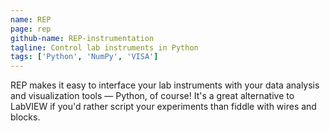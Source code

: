 ```yaml
---
name: REP
page: rep
github-name: REP-instrumentation
tagline: Control lab instruments in Python
tags: ['Python', 'NumPy', 'VISA']
---
```

REP makes it easy to interface your lab instruments with your data analysis and visualization tools &mdash; Python, of course!
It's a great alternative to LabVIEW if you'd rather script your experiments than fiddle with wires and blocks.